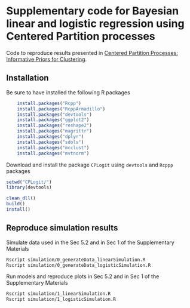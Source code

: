 # Supplementary code for Bayesian linear and logistic regression using Centered Partition processes

Code to reproduce results presented in [Centered Partition Processes: Informative Priors for Clustering](https://projecteuclid.org/euclid.ba/1581584439#abstract).

## Installation

Be sure to have installed the following R packages

```r
	install.packages("Rcpp")
	install.packages("RcppArmadillo")
	install.packages("devtools")
	install.packages("ggplot2")
	install.packages("reshape2")
	install.packages("magrittr")
	install.packages("dplyr")
	install.packages("sdols")
	install.packages("mcclust")
	install.packages("mvtnorm")
```

Download and install the package `CPLogit` using `devtools` and `Rcppp` packages

```r
setwd("CPLogit/")
library(devtools)

clean_dll()
build()
install()
```

<!-- 
## How to install 
library(devtools)
library(Rcpp)
clean_dll()
## to export Rcpp functiond
compileAttributes()
build()
install()
document()
 -->

## Reproduce simulation results

Simulate data used in the Sec 5.2 and in Sec 1 of the Supplementary Materials

```bash
Rscript simulation/0_generateData_linearSimulation.R
Rscript simulation/0_generateData_logisticSimulation.R

```
Run models and reproduce plots in Sec 5.2 and in Sec 1 of the Supplementary Materials

```bash
Rscript simulation/1_linearSimulation.R
Rscript simulation/1_logisticSimulation.R
```
